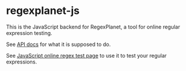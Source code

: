 # regexplanet-js

This is the JavaScript backend for RegexPlanet, a tool for online regular expression testing.

See [API docs](http://www.regexplanet.com/support/api.html) for what it is supposed to do.

See [JavaScript online regex test page](http://www.regexplanet.com/advanced/javascript/index.html) to use it to test your regular expressions.
